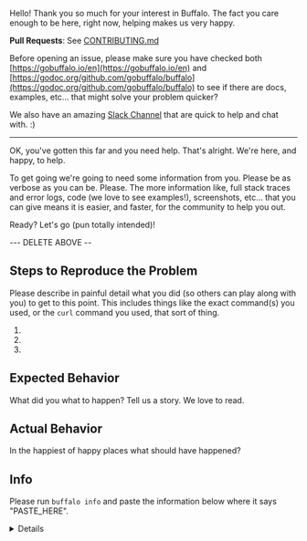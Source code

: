 Hello! Thank you so much for your interest in Buffalo. The fact you care enough to be here, right now, helping makes us very happy.

**Pull Requests**: See [CONTRIBUTING.md](https://github.com/gobuffalo/buffalo/blob/master/CONTRIBUTING.md)

Before opening an issue, please make sure you have checked both [https://gobuffalo.io/en](https://gobuffalo.io/en) and [https://godoc.org/github.com/gobuffalo/buffalo](https://godoc.org/github.com/gobuffalo/buffalo) to see if there are docs, examples, etc... that might solve your problem quicker?

We also have an amazing [Slack Channel](https://gobuffalo.io/en/docs/slack) that are quick to help and chat with. :)

---

OK, you've gotten this far and you need help. That's alright. We're here, and happy, to help.

To get going we're going to need some information from you. Please be as verbose as you can be. Please. The more information like, full stack traces and error logs, code (we love to see examples!), screenshots, etc... that you can give means it is easier, and faster, for the community to help you out.

Ready? Let's go (pun totally intended)!

--- DELETE ABOVE --

## Steps to Reproduce the Problem

  Please describe in painful detail what you did (so others can play along with you) to get to this point. This includes things like the exact command(s) you used, or the `curl` command you used, that sort of thing.

  1.
  1.
  1.

## Expected Behavior

What did you what to happen? Tell us a story. We love to read.

## Actual Behavior

In the happiest of happy places what should have happened?

## Info

Please run `buffalo info` and paste the information below where it says "PASTE_HERE".

<details>

```
PASTE_HERE
```

</details>
